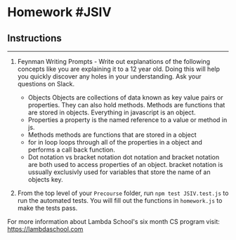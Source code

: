 # Homework #JSIV

## Instructions
---
1. Feynman Writing Prompts - Write out explanations of the following concepts like you are explaining it to a 12 year old.  Doing this will help you quickly discover any holes in your understanding.  Ask your questions on Slack.
		
	* Objects
    Objects are collections of data known as key value pairs or properties. They can also hold methods. Methods are functions that are stored in objects. 
    Everything in javascript is an object. 
	* Properties
    a property is the named reference to a value or method in js. 
	* Methods
    methods are functions that are stored in a object
	* for in loop
    loops through all of the properties in a object and performs a call back function. 
	* Dot notation vs bracket notation
    dot notation and bracket notation are both used to access properties of an object.
    bracket notation is ussually exclusivly used for variables that store the name of an objects key. 

2. From the top level of your `Precourse` folder, run `npm test JSIV.test.js` to run the automated tests. You will fill out the functions in `homework.js` to make the tests pass.


For more information about Lambda School's six month CS program visit: https://lambdaschool.com
